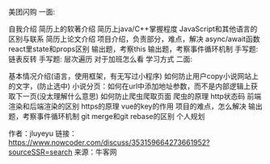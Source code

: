 美团闪购
一面:

自我介绍
简历上的软著介绍
简历上java/C++掌握程度
JavaScript和其他语言的区别与联系
简历上论文介绍
项目介绍，负责部分，难点，解决
async/await函数
react里state和props区别
输出题，考察this
输出题，考察事件循环机制
手写题: 链表反转
手写题: 层次遍历
对于加班怎么看
学习方式
二面:

基本情况介绍(语言，使用框架，有无写过小程序)
如何防止用户copy小说网站上的文字，(防止选中)
小说分页：如何在url中添加地址参数，而不是内部逻辑上获取下一页(没太理解什么意思)
如何防止爬虫爬取页面
爬虫的原理
http状态码
前端渲染和后端渲染的区别
https的原理
vue的key的作用
项目的难点，怎么解决
输出题，考察事件循环机制
git merge和git rebase的区别
个人规划


作者：jluyeyu
链接：https://www.nowcoder.com/discuss/353159664273661952?sourceSSR=search
来源：牛客网